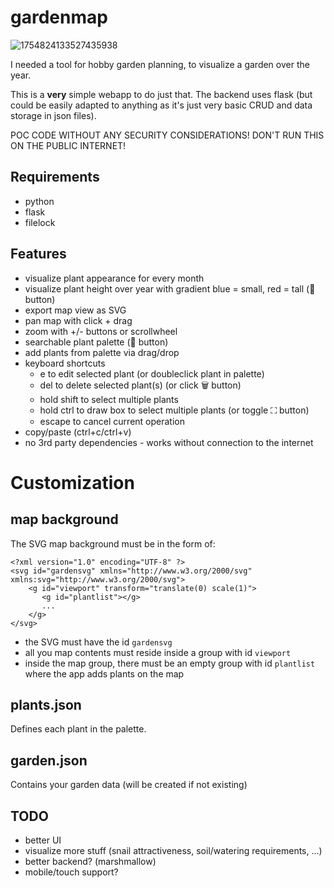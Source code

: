 
# gardenmap

![1754824133527435938](https://github.com/user-attachments/assets/bfb83598-d0c7-4295-b27e-aa205627a263)

I needed a tool for hobby garden planning, to visualize a garden over the year.

This is a **very** simple webapp to do just that.
The backend uses flask (but could be easily adapted to anything as it's just very basic CRUD and data storage in json files).

POC CODE WITHOUT ANY SECURITY CONSIDERATIONS! DON'T RUN THIS ON THE PUBLIC INTERNET!


## Requirements

* python
 * flask
 * filelock


## Features

* visualize plant appearance for every month
* visualize plant height over year with gradient blue = small, red = tall (📏 button)
* export map view as SVG
* pan map with click + drag
* zoom with +/- buttons or scrollwheel
* searchable plant palette (🎨 button)
* add plants from palette via drag/drop
* keyboard shortcuts
  * e to edit selected plant (or doubleclick plant in palette)
  * del to delete selected plant(s) (or click 🗑  button)
  * hold shift to select multiple plants
  * hold ctrl to draw box to select multiple plants (or toggle ⛶ button)
  * escape to cancel current operation
* copy/paste (ctrl+c/ctrl+v)
* no 3rd party dependencies - works without connection to the internet


# Customization

## map background

The SVG map background must be in the form of:

```
<?xml version="1.0" encoding="UTF-8" ?>
<svg id="gardensvg" xmlns="http://www.w3.org/2000/svg" xmlns:svg="http://www.w3.org/2000/svg">
    <g id="viewport" transform="translate(0) scale(1)">
       <g id="plantlist"></g>
       ...
    </g>
</svg>

```

* the SVG must have the id ```gardensvg```
* all you map contents must reside inside a group with id ```viewport```
* inside the map group, there must be an empty group with id ```plantlist``` where the app adds plants on the map


## plants.json

Defines each plant in the palette.


## garden.json

Contains your garden data (will be created if not existing)


## TODO
- better UI
- visualize more stuff (snail attractiveness, soil/watering requirements, ...)
- better backend? (marshmallow)
- mobile/touch support?
